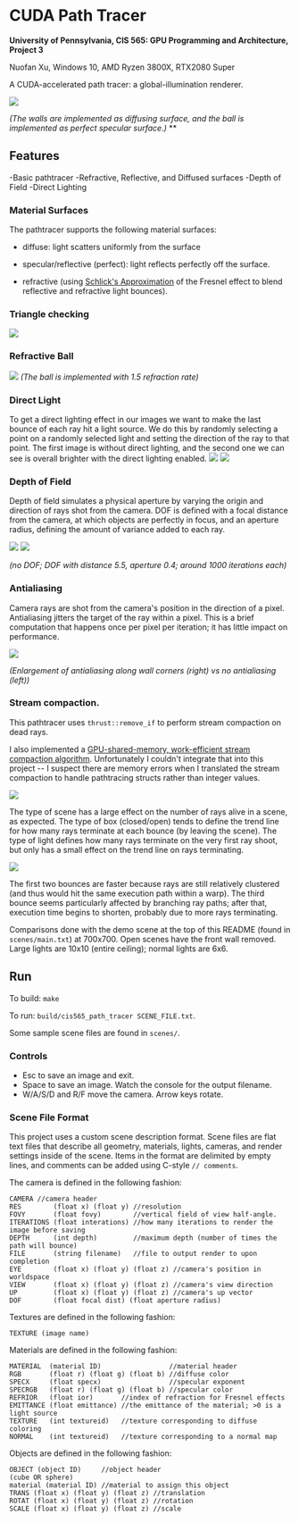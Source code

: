 CUDA Path Tracer
================

**University of Pennsylvania, CIS 565: GPU Programming and Architecture, Project 3**

Nuofan Xu, Windows 10, AMD Ryzen 3800X, RTX2080 Super

A CUDA-accelerated path tracer: a global-illumination renderer.

![](imgs/941.png)

*(The walls are implemented as diffusing surface, and the ball is implemented as perfect specular surface.)*
**

## Features
-Basic pathtracer
-Refractive, Reflective, and Diffused surfaces
-Depth of Field
-Direct Lighting

### Material Surfaces

The pathtracer supports the following material surfaces:

* diffuse: light scatters uniformly from the surface
* specular/reflective (perfect): light reflects perfectly off the surface.
* refractive (using [Schlick's Approximation][wiki-schlick] of the Fresnel
  effect to blend reflective and refractive light bounces).

  [wiki-schlick]: https://en.wikipedia.org/wiki/Schlick%27s_approximation

### Triangle checking ###
![](imgs/triang.PNG)

### Refractive Ball ###
![](imgs/refractive.PNG)
*(The ball is implemented with 1.5 refraction rate)*

### Direct Light ### 
To get a direct lighting effect in our images we want to make the last bounce of each ray hit a light source. We do this by randomly selecting a point on a randomly selected light and setting the direction of the ray to that point. The first image is without direct lighting, and the second one we can see is overall brighter with the direct lighting enabled.
![](imgs/direct_light.PNG)
![](imgs/941.PNG)

### Depth of Field

Depth of field simulates a physical aperture by varying the origin and direction
of rays shot from the camera. DOF is defined with a focal distance from the
camera, at which objects are perfectly in focus, and an aperture radius,
defining the amount of variance added to each ray.

![](imgs/blur.PNG)
![](imgs/941.PNG)

*(no DOF; DOF with distance 5.5, aperture 0.4; around 1000 iterations each)*

### Antialiasing

Camera rays are shot from the camera's position in the direction of a pixel.
Antialiasing jitters the target of the ray within a pixel. This is a brief
computation that happens once per pixel per iteration; it has little impact on
performance.

![](imgs/antialiasing.PNG)

*(Enlargement of antialiasing along wall corners (right) vs no antialiasing (left))*


### Stream compaction.

This pathtracer uses `thrust::remove_if` to perform stream compaction on dead
rays.

I also implemented a [GPU-shared-memory, work-efficient stream compaction
algorithm][p2-shared-mem]. Unfortunately I couldn't integrate that into this
project -- I suspect there are memory errors when I translated the stream
compaction to handle pathtracing structs rather than integer values.

  [p2-shared-mem]: https://github.com/terrynsun/CIS565-P2-Stream-Compaction

![](data/live_rays.png)

The type of scene has a large effect on the number of rays alive in a scene, as
expected. The type of box (closed/open) tends to define the trend line for how
many rays terminate at each bounce (by leaving the scene). The type of light
defines how many rays terminate on the very first ray shoot, but only has a
small effect on the trend line on rays terminating.

![](data/ray_scatter.png)

The first two bounces are faster because rays are still relatively clustered
(and thus would hit the same execution path within a warp). The third bounce
seems particularly affected by branching ray paths; after that, execution time
begins to shorten, probably due to more rays terminating.

Comparisons done with the demo scene at the top of this README (found in
`scenes/main.txt`) at 700x700. Open scenes have the front wall removed. Large
lights are 10x10 (entire ceiling); normal lights are 6x6.

## Run

To build: `make`

To run: `build/cis565_path_tracer SCENE_FILE.txt`.

Some sample scene files are found in `scenes/`.

### Controls

* Esc to save an image and exit.
* Space to save an image. Watch the console for the output filename.
* W/A/S/D and R/F move the camera. Arrow keys rotate.

### Scene File Format

This project uses a custom scene description format. Scene files are flat text
files that describe all geometry, materials, lights, cameras, and render
settings inside of the scene. Items in the format are delimited by empty lines,
and comments can be added using C-style `// comments`.

The camera is defined in the following fashion:

```
CAMERA //camera header
RES        (float x) (float y) //resolution
FOVY       (float fovy)        //vertical field of view half-angle.
ITERATIONS (float interations) //how many iterations to render the image before saving
DEPTH      (int depth)         //maximum depth (number of times the path will bounce)
FILE       (string filename)   //file to output render to upon completion
EYE        (float x) (float y) (float z) //camera's position in worldspace
VIEW       (float x) (float y) (float z) //camera's view direction
UP         (float x) (float y) (float z) //camera's up vector
DOF        (float focal dist) (float aperture radius)
```

Textures are defined in the following fashion:

```
TEXTURE (image name)
```

Materials are defined in the following fashion:

```
MATERIAL  (material ID)                 //material header
RGB       (float r) (float g) (float b) //diffuse color
SPECX     (float specx)                 //specular exponent
SPECRGB   (float r) (float g) (float b) //specular color
REFRIOR   (float ior)       //index of refraction for Fresnel effects
EMITTANCE (float emittance) //the emittance of the material; >0 is a light source
TEXTURE   (int textureid)   //texture corresponding to diffuse coloring
NORMAL    (int textureid)   //texture corresponding to a normal map
```

Objects are defined in the following fashion:

```
OBJECT (object ID)     //object header
(cube OR sphere)
material (material ID) //material to assign this object
TRANS (float x) (float y) (float z) //translation
ROTAT (float x) (float y) (float z) //rotation
SCALE (float x) (float y) (float z) //scale
```